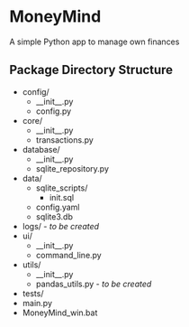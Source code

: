 # MoneyMind
A simple Python app to manage own finances

## Package Directory Structure

- config/
  - \_\_init\_\_.py
  - config.py
- core/
  - \_\_init\_\_.py
  - transactions.py
- database/
  - \_\_init\_\_.py
  - sqlite_repository.py
- data/ 
  - sqlite_scripts/
    - init.sql 
  - config.yaml
  - sqlite3.db
- logs/ - _to be created_
- ui/
  - \_\_init\_\_.py
  - command_line.py
- utils/
  - \_\_init\_\_.py
  - pandas_utils.py - _to be created_
- tests/
- main.py
- MoneyMind_win.bat
